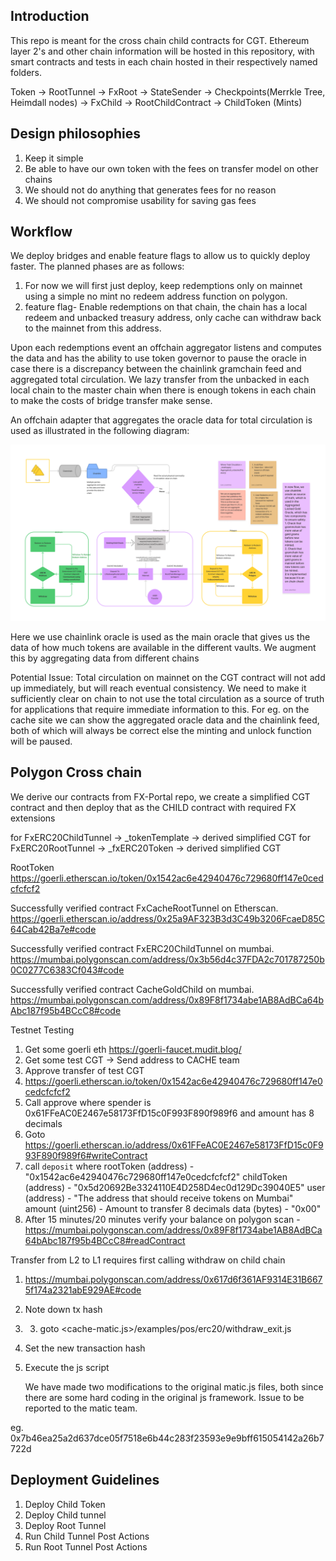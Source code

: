 ## Introduction
This repo is meant for the cross chain child contracts for CGT. Ethereum layer 2's and other chain information will be hosted in this repository, with smart contracts and tests in each chain hosted in their respectively named folders.

Token -> RootTunnel<BaseRootTunnel> -> FxRoot -> StateSender -> Checkpoints(Merrkle Tree, Heimdall nodes) -> FxChild -> RootChildContract -> ChildToken (Mints)

## Design philosophies

1. Keep it simple
1. Be able to have our own token with the fees on transfer model on other chains
1. We should not do anything that generates fees for no reason
2. We should not compromise usability for saving gas fees

## Workflow

We deploy bridges and enable feature flags to allow us to quickly deploy faster. The planned phases are as follows:

1. For now we will first just deploy, keep redemptions only on mainnet using a simple no mint no redeem address function on polygon.
2. feature flag- Enable redemptions on that chain, the chain has a local redeem and unbacked treasury address, only cache can withdraw back to the mainnet from this address.

Upon each redemptions event an offchain aggregator listens and computes the data and has the ability to use token governor to pause the oracle in case there is a discrepancy between
the chainlink gramchain feed and aggregated total circulation.
We lazy transfer from the unbacked in each local chain to the master chain when there is enough tokens in each chain to make the costs of bridge transfer make sense.

An offchain adapter that aggregates the oracle data for total circulation is used as illustrated in the following diagram:

![CGT Bridge](./assets/CGTCrossChain.png)

Here we use chainlink oracle is used as the main oracle that gives us the data of how much tokens are available in the different vaults. We augment this by aggregating data from different chains 


Potential Issue:
Total circulation on mainnet on the CGT contract will not add up immediately, but will reach eventual consistency. We need to make it sufficiently clear on chain to not use the total circulation as a source of truth for applications that require immediate information to this. For eg. on the cache site we can show the aggregated oracle data and the chainlink feed, both of which will always be correct else the minting and unlock function will be paused.

## Polygon Cross chain 
We derive our contracts from FX-Portal repo, we create a simplified CGT contract and then deploy that as the CHILD contract with required FX extensions

for FxERC20ChildTunnel -> _tokenTemplate -> derived simplified CGT
for FxERC20RootTunnel -> _fxERC20Token -> derived simplified CGT

RootToken
https://goerli.etherscan.io/token/0x1542ac6e42940476c729680ff147e0cedcfcfcf2

Successfully verified contract FxCacheRootTunnel on Etherscan.
https://goerli.etherscan.io/address/0x25a9AF323B3d3C49b3206FcaeD85C64Cab42Ba7e#code

Successfully verified contract FxERC20ChildTunnel on mumbai.
https://mumbai.polygonscan.com/address/0x3b56d4c37FDA2c701787250b0C0277C6383Cf043#code

Successfully verified contract CacheGoldChild on mumbai.
https://mumbai.polygonscan.com/address/0x89F8f1734abe1AB8AdBCa64bAbc187f95b4BCcC8#code

Testnet Testing

1. Get some goerli eth https://goerli-faucet.mudit.blog/
2. Get some test CGT -> Send address to CACHE team
3. Approve transfer of test CGT 
4. https://goerli.etherscan.io/token/0x1542ac6e42940476c729680ff147e0cedcfcfcf2
5. Call approve where spender is 0x61FFeAC0E2467e58173FfD15c0F993F890f989f6 and amount has 8 decimals
6. Goto https://goerli.etherscan.io/address/0x61FFeAC0E2467e58173FfD15c0F993F890f989f6#writeContract
7. call `deposit` where
rootToken (address) - "0x1542ac6e42940476c729680ff147e0cedcfcfcf2"
childToken (address) - "0x5d20692Be3324110E4D258D4ec0d129Dc39040E5"
user (address) - "The address that should receive tokens on Mumbai"
amount (uint256) - Amount to transfer 8 decimals
data (bytes) - "0x00"
8. After 15 minutes/20 minutes verify your balance on polygon scan - 
https://mumbai.polygonscan.com/address/0x89F8f1734abe1AB8AdBCa64bAbc187f95b4BCcC8#readContract


Transfer from L2 to L1 requires first calling withdraw on child chain 
1. https://mumbai.polygonscan.com/address/0x617d6f361AF9314E31B6675f174a2321abE929AE#code
2. Note down tx hash
3. 3. goto <cache-matic.js>/examples/pos/erc20/withdraw_exit.js
4. Set the new transaction hash
5. Execute the js script
   
   We have made two modifications to the original matic.js files, both since there are some hard coding in the original js framework. Issue to be reported to the matic team.

eg. 0x7b46ea25a2d637dce05f7518e6b44c283f23593e9e9bff615054142a26b7722d 

## Deployment Guidelines
1. Deploy Child Token
2. Deploy Child tunnel
3. Deploy Root Tunnel
4. Run Child Tunnel Post Actions
5. Run Root Tunnel Post Actions